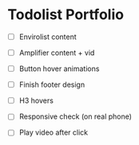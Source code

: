 # Todolist Portfolio

- [ ] Envirolist content
- [ ] Amplifier content + vid

- [ ] Button hover animations

- [ ] Finish footer design
- [ ] H3 hovers

- [ ] Responsive check (on real phone)
- [ ] Play video after click
